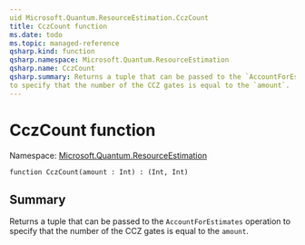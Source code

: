 ```yaml
---
uid Microsoft.Quantum.ResourceEstimation.CczCount
title: CczCount function
ms.date: todo
ms.topic: managed-reference
qsharp.kind: function
qsharp.namespace: Microsoft.Quantum.ResourceEstimation
qsharp.name: CczCount
qsharp.summary: Returns a tuple that can be passed to the `AccountForEstimates` operation
to specify that the number of the CCZ gates is equal to the `amount`.
---
```


# CczCount function

Namespace: [Microsoft.Quantum.ResourceEstimation](xref:Microsoft.Quantum.ResourceEstimation)

```qsharp
function CczCount(amount : Int) : (Int, Int)
```

## Summary
Returns a tuple that can be passed to the `AccountForEstimates` operation
to specify that the number of the CCZ gates is equal to the `amount`.
